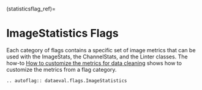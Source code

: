(statisticsflag_ref)=
# ImageStatistics Flags

Each category of flags contains a specific set of image metrics that can be used with the ImageStats, the ChannelStats, and the Linter classes.
The how-to [How to customize the metrics for data cleaning](../../how_to/linting_flags.md) shows how to customize the metrics from a flag category.


```{eval-rst}
.. autoflag:: dataeval.flags.ImageStatistics
```
